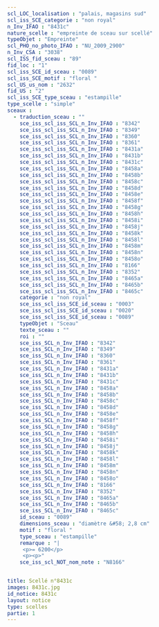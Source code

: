 ```yaml
---
scl_LOC_localisation : "palais, magasins sud"
scl_iss_SCE_categorie : "non royal"
n_Inv_IFAO : "8431c"
nature_scelle : "empreinte de sceau sur scellé"
typeObjet : "Empreinte"
scl_PHO_no_photo_IFAO : "NU_2009_2900"
n_Inv_CSA : "3038"
scl_ISS_fid_sceau : "89"
fid_loc : "1"
scl_iss_SCE_id_sceau : "0089"
scl_iss_SCE_motif : "floral "
scl_US_us_nom : "2632"
fid_US : "2"
scl_iss_SCE_type_sceau : "estampille"
type_scelle : "simple"
sceaux :
  - traduction_sceau : ""
    sce_iss_scl_iss_SCL_n_Inv_IFAO : "8342"
    sce_iss_scl_iss_SCL_n_Inv_IFAO : "8349"
    sce_iss_scl_iss_SCL_n_Inv_IFAO : "8360"
    sce_iss_scl_iss_SCL_n_Inv_IFAO : "8361"
    sce_iss_scl_iss_SCL_n_Inv_IFAO : "8431a"
    sce_iss_scl_iss_SCL_n_Inv_IFAO : "8431b"
    sce_iss_scl_iss_SCL_n_Inv_IFAO : "8431c"
    sce_iss_scl_iss_SCL_n_Inv_IFAO : "8458a"
    sce_iss_scl_iss_SCL_n_Inv_IFAO : "8458b"
    sce_iss_scl_iss_SCL_n_Inv_IFAO : "8458c"
    sce_iss_scl_iss_SCL_n_Inv_IFAO : "8458d"
    sce_iss_scl_iss_SCL_n_Inv_IFAO : "8458e"
    sce_iss_scl_iss_SCL_n_Inv_IFAO : "8458f"
    sce_iss_scl_iss_SCL_n_Inv_IFAO : "8458g"
    sce_iss_scl_iss_SCL_n_Inv_IFAO : "8458h"
    sce_iss_scl_iss_SCL_n_Inv_IFAO : "8458i"
    sce_iss_scl_iss_SCL_n_Inv_IFAO : "8458j"
    sce_iss_scl_iss_SCL_n_Inv_IFAO : "8458k"
    sce_iss_scl_iss_SCL_n_Inv_IFAO : "8458l"
    sce_iss_scl_iss_SCL_n_Inv_IFAO : "8458m"
    sce_iss_scl_iss_SCL_n_Inv_IFAO : "8458n"
    sce_iss_scl_iss_SCL_n_Inv_IFAO : "8458o"
    sce_iss_scl_iss_SCL_n_Inv_IFAO : "8166"
    sce_iss_scl_iss_SCL_n_Inv_IFAO : "8352"
    sce_iss_scl_iss_SCL_n_Inv_IFAO : "8465a"
    sce_iss_scl_iss_SCL_n_Inv_IFAO : "8465b"
    sce_iss_scl_iss_SCL_n_Inv_IFAO : "8465c"
    categorie : "non royal"
    sce_iss_scl_iss_SCE_id_sceau : "0003"
    sce_iss_scl_iss_SCE_id_sceau : "0020"
    sce_iss_scl_iss_SCE_id_sceau : "0089"
    typeObjet : "Sceau"
    texte_sceau : ""
    roi : ""
    sce_iss_SCL_n_Inv_IFAO : "8342"
    sce_iss_SCL_n_Inv_IFAO : "8349"
    sce_iss_SCL_n_Inv_IFAO : "8360"
    sce_iss_SCL_n_Inv_IFAO : "8361"
    sce_iss_SCL_n_Inv_IFAO : "8431a"
    sce_iss_SCL_n_Inv_IFAO : "8431b"
    sce_iss_SCL_n_Inv_IFAO : "8431c"
    sce_iss_SCL_n_Inv_IFAO : "8458a"
    sce_iss_SCL_n_Inv_IFAO : "8458b"
    sce_iss_SCL_n_Inv_IFAO : "8458c"
    sce_iss_SCL_n_Inv_IFAO : "8458d"
    sce_iss_SCL_n_Inv_IFAO : "8458e"
    sce_iss_SCL_n_Inv_IFAO : "8458f"
    sce_iss_SCL_n_Inv_IFAO : "8458g"
    sce_iss_SCL_n_Inv_IFAO : "8458h"
    sce_iss_SCL_n_Inv_IFAO : "8458i"
    sce_iss_SCL_n_Inv_IFAO : "8458j"
    sce_iss_SCL_n_Inv_IFAO : "8458k"
    sce_iss_SCL_n_Inv_IFAO : "8458l"
    sce_iss_SCL_n_Inv_IFAO : "8458m"
    sce_iss_SCL_n_Inv_IFAO : "8458n"
    sce_iss_SCL_n_Inv_IFAO : "8458o"
    sce_iss_SCL_n_Inv_IFAO : "8166"
    sce_iss_SCL_n_Inv_IFAO : "8352"
    sce_iss_SCL_n_Inv_IFAO : "8465a"
    sce_iss_SCL_n_Inv_IFAO : "8465b"
    sce_iss_SCL_n_Inv_IFAO : "8465c"
    id_sceau : "0089"
    dimensions_sceau : "diamètre &#58; 2,8 cm"
    motif : "floral "
    type_sceau : "estampille"
    remarque : "|
     <p>= 6200</p>
     <p><p>"
    sce_iss_scl_NOT_nom_note : "N8166"


title: Scellé n°8431c
images: 8431c.jpg
id_notice: 8431c
layout: notice
type: scelles
partie: 1
---
```

